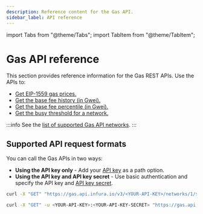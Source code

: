 ```yaml
---
description: Reference content for the Gas API.
sidebar_label: API reference
---
```


import Tabs from "@theme/Tabs";
import TabItem from "@theme/TabItem";

# Gas API reference

This section provides reference information for the Gas REST APIs.
Use the APIs to:

- [Get EIP-1559 gas prices.](./gasprices-type2.md)
- [Get the base fee history (in Gwei).](./basefeehistory.md)
- [Get the base fee percentile (in Gwei).](./basefeepercentile.md)
- [Get the busy threshold for a network.](./busythreshold.md)

:::info
See the [list of supported Gas API networks](../../../get-started/endpoints.md#gas-api).
:::

## Supported API request formats

You can call the Gas APIs in two ways:

- **Using the API key only** - Add your [API key](/developer-tools/dashboard/get-started/create-api)
  as a path option.
- **Using the API key and API key secret** - Use basic authentication and specify the API key
  and [API key secret](/developer-tools/dashboard/how-to/secure-an-api/api-key-secret).

<Tabs>
  <TabItem value="API key only" label="Use an API key only" default>

```bash
curl -X "GET" "https://gas.api.infura.io/v3/<YOUR-API-KEY>/networks/1/suggestedGasFees"
```

  </TabItem>
  <TabItem value="API key and API key secret" label="Use an API key and API key secret" >

```bash
curl -X "GET" -u <YOUR-API-KEY>:<YOUR-API-KEY-SECRET> "https://gas.api.infura.io/networks/1/suggestedGasFees"
```

  </TabItem>
</Tabs>
